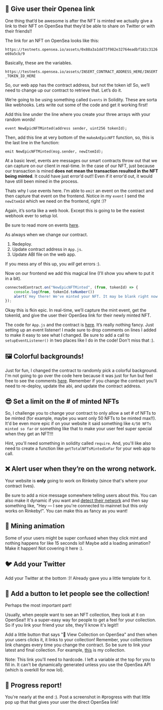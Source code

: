 🌊 Give user their Openea link
--------------

One thing that’d be awesome is after the NFT is minted we actually give a link to their NFT on OpenSea that they’d be able to share on Twitter or with their friends!!

The link for an NFT on OpenSea looks like this:

`https://testnets.opensea.io/assets/0x88a3a1dd73f982e32764eadbf182c3126e69a5cb/9`

Basically, these are the variables.

`https://testnets.opensea.io/assets/INSERT_CONTRACT_ADDRESS_HERE/INSERT_TOKEN_ID_HERE`

So, our web app has the contract address, but not the token id! So, we’ll need to change up our contract to retrieve that. Let’s do it.

We’re going to be using something called `Events` in Solidity. These are sorta like webhooks. Lets write out some of the code and get it working first!

Add this line under the line where you create your three arrays with your random words!

`event NewEpicNFTMinted(address sender, uint256 tokenId);`

Then, add this line at very bottom of the `makeAnEpicNFT` function, so, this is the last line in the function:

`emit NewEpicNFTMinted(msg.sender, newItemId);`

At a basic level, events are messages our smart contracts throw out that we can capture on our client in real-time. In the case of our NFT, just because our transaction is mined **does not mean the transaction resulted in the NFT being minted**. It could have just error’d out!! Even if it error’d out, it would have still been mined in the process.

Thats why I use events here. I’m able to `emit` an event on the contract and then capture that event on the frontend. Notice in my `event` I send the `newItemId` which we need on the frontend, right :)?

Again, it’s sorta like a web hook. Except this is going to be the easiest webhook ever to setup lol.

Be sure to read more on events [here](https://docs.soliditylang.org/en/v0.4.21/contracts.html#events).

As always when we change our contract.

1. Redeploy.
2. Update contract address in `App.js`.
3. Update ABI file on the web app.

If you mess any of this up, you *will* get errors :).

Now on our frontend we add this magical line (I’ll show you where to put it in a bit).

```javascript
connectedContract.on("NewEpicNFTMinted", (from, tokenId) => {
	console.log(from, tokenId.toNumber())
	alert(`Hey there! We've minted your NFT. It may be blank right now. It can take a max of 10 min to show up on OpenSea. Here's the link: <https://testnets.opensea.io/assets/${CONTRACT_ADDRESS}/${tokenId.toNumber()}`>)
});

```

Okay this is fkin epic. In real-time, we’ll capture the mint event, get the tokenId, and give the user their OpenSea link for their newly minted NFT.

The code for `App.js` and the contract is [here](https://gist.github.com/farzaa/5015532446dfdb267711592107a285a9). It’s really nothing fancy. Just setting up an event listener! I made sure to drop comments on lines I added to make it easy to see what I changed. Be sure to add a call to `setupEventListener()` in two places like I do in the code! Don't miss that :).

🖼 Colorful backgrounds!
--------------
Just for fun, I changed the contract to randomly pick a colorful background. I'm not going to go over the code here because it was just for fun but feel free to see the comments [here](https://gist.github.com/farzaa/b3b8ec8aded7e5876b8a1ab786347cc9). Remember if you change the contract you'll need to re-deploy, update the abi, and update the contract address.

😎 Set a limit on the # of minted NFTs
--------------
So, I challenge you to change your contract to only allow a set # of NFTs to be minted (for example, maybe you want only 50 NFTs to be minted max!!). It'd be even more epic if on your website it said something like `4/50 NFTs minted so far` or something like that to make your user feel super special when they get an NFT!!!

Hint, you'll need something in solidity called `require`. And, you'll like also need to create a function like `getTotalNFTsMintedSoFar` for your web app to call.


❌ Alert user when they’re on the wrong network.
--------------
Your website is **only** going to work on Rinkeby (since that's where your contract lives).

Be sure to add a nice message somewhere telling users about this. You can also make it dynamic if you want and [detect their network](https://ethereum.stackexchange.com/questions/85194/how-to-check-the-current-metamask-network) and then say something like, "Hey — I see you're connected to mainnet but this only works on Rinkeby!". You can make this as fancy as you want!

🙉 Mining animation
--------------
Some of your users might be super confused when they click mint and nothing happens for like 15 seconds lol! Maybe add a loading animation? Make it happen! Not covering it here :).


🐦 Add your Twitter
-----------------
Add your Twitter at the bottom :)! Already gave you a little template for it.

👀 Add a button to let people see the collection!
-----------------
Perhaps the most important part!

Usually, when people want to see an NFT collection, they look at it on OpenSea!! It's a super-easy way for people to get a feel for your collection. So if you link your friend your site, they'll know it's legit!!

Add a little button that says "🌊 View Collection on OpenSea" and then when your users clicks it, it links to your collection! Remember, your collections link changes every time you change the contract. So be sure to link your latest and final collection. For example, [this](https://testnets.opensea.io/collection/squarenft-vu901lkj40) is my collection.

Note: This link you'll need to hardcode. I left a variable at the top for you to fill in. It can't be dynamically generated unless you use the OpenSea API (which is overkill for now lol).


🚨 Progress report!
-----------------
You're nearly at the end :). Post a screenshot in #progress with that little pop up that that gives your user the direct OpenSea link!
